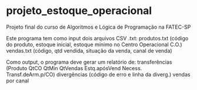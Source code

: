 # projeto_estoque_operacional
Projeto final do curso de Algoritmos e Lógica de Programação na FATEC-SP

Este programa tem como input dois arquivos CSV .txt:
produtos.txt (código do produto, estoque inicial, estoque mínimo no Centro Operacional C.O.) 
vendas.txt (código, qtd vendida, situação da venda, canal de venda)

Como output, o programa deve gerar um relatório de:
transferências (Produto QtCO QtMin QtVendas Estq.apósVend Necess. Transf.deArm.p/CO)
divergências (código de erro e linha da diverg.)
vendas por canal
